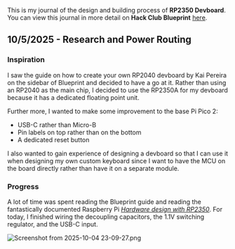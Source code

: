 <!--
  ===================    !!READ THIS NOTICE!!   ====================
  DO NOT edit this file manually. Your changes WILL BE OVERWRITTEN!
  This journal is auto generated and updated by Hack Club Blueprint.
  To edit this file, please edit your journal entries on Blueprint.
  ==================================================================
-->

This is my journal of the design and building process of **RP2350 Devboard**.  
You can view this journal in more detail on **Hack Club Blueprint** [here](https://blueprint.hackclub.com/projects/159).


## 10/5/2025 - Research and Power Routing  

### Inspiration
I saw the guide on how to create your own RP2040 devboard by Kai Pereira on the sidebar of Blueprint and decided to have a go at it. Rather than using an RP2040 as the main chip, I decided to use the RP2350A for my devboard because it has a dedicated floating point unit.

Further more, I wanted to make some improvement to the base Pi Pico 2:
- USB-C rather than Micro-B
- Pin labels on top rather than on the bottom
- A dedicated reset button

I also wanted to gain experience of designing a devboard so that I can use it when designing my own custom keyboard since I want to have the MCU on the board directly rather than have it on a separate module.

### Progress 
A lot of time was spent reading the Blueprint guide and reading the fantastically documented Raspberry Pi [_Hardware design with RP2350_](https://datasheets.raspberrypi.com/rp2350/hardware-design-with-rp2350.pdf).
For today, I finished wiring the decoupling capacitors, the 1.1V switching regulator, and the USB-C input.

![Screenshot from 2025-10-04 23-09-27.png](https://blueprint.hackclub.com/user-attachments/blobs/redirect/eyJfcmFpbHMiOnsiZGF0YSI6NDgyLCJwdXIiOiJibG9iX2lkIn19--6effd717aedcf6646701beaa56c1bba611067074/Screenshot%20from%202025-10-04%2023-09-27.png)




  

